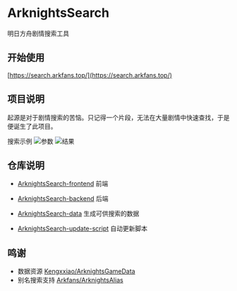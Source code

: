# ArknightsSearch

明日方舟剧情搜索工具

## 开始使用

[https://search.arkfans.top/](https://search.arkfans.top/)

## 项目说明

起源是对于剧情搜索的苦恼。只记得一个片段，无法在大量剧情中快速查找，于是便诞生了此项目。


搜索示例
![参数](https://github.com/ArknightsSearch/.github/assets/118372959/82ca1c02-8f86-417c-bc31-4331985f4791)
![结果](https://github.com/ArknightsSearch/.github/assets/118372959/cc09daa7-471e-45b8-a797-3ccd2d2b0ae2)

## 仓库说明

- [ArknightsSearch-frontend](https://github.com/ArknightsSearch/ArknightsSearch-frontend) 前端
- [ArknightsSearch-backend](https://github.com/ArknightsSearch/ArknightsSearch-backend) 后端

- [ArknightsSearch-data](https://github.com/ArknightsSearch/ArknightsSearch-data) 生成可供搜索的数据
- [ArknightsSearch-update-script](https://github.com/ArknightsSearch/ArknightsSearch-update-script) 自动更新脚本

## 鸣谢

- 数据资源 [Kengxxiao/ArknightsGameData](https://github.com/Kengxxiao/ArknightsGameData)
- 别名搜索支持 [Arkfans/ArknightsAlias](https://github.com/Arkfans/ArknightsAlias)

